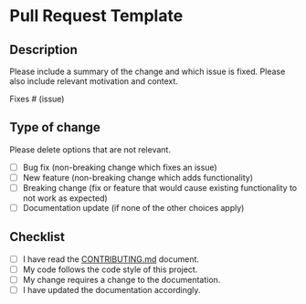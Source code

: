 # Pull Request Template

## Description

Please include a summary of the change and which issue is fixed. Please also include relevant motivation and context.

Fixes # (issue)

## Type of change

Please delete options that are not relevant.

- [ ] Bug fix (non-breaking change which fixes an issue)
- [ ] New feature (non-breaking change which adds functionality)
- [ ] Breaking change (fix or feature that would cause existing functionality to not work as expected)
- [ ] Documentation update (if none of the other choices apply)

## Checklist

- [ ] I have read the [CONTRIBUTING.md](CONTRIBUTING.md) document.
- [ ] My code follows the code style of this project.
- [ ] My change requires a change to the documentation.
- [ ] I have updated the documentation accordingly.
